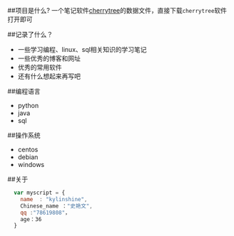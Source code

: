 ##项目是什么?
一个笔记软件[cherrytree](http://www.giuspen.com/cherrytree/)的数据文件，直接下载`cherrytree`软件打开即可

##记录了什么？

* 一些学习编程、linux、sql相关知识的学习笔记
* 一些优秀的博客和网址
* 优秀的常用软件
* 还有什么想起来再写吧


##编程语言
* python
* java
* sql

##操作系统
* centos
* debian
* windows



##关于

```javascript
  var myscript = {
    name  : "kylinshine",
	Chinese_name ："史艳文",
    qq :"78619808"，
    age：36
  }
```